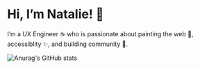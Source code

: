 # Hi, I’m Natalie! :cherry_blossom:
I’m a UX Engineer ☕ who is passionate about painting the web 🎨, accessiblity ✨, and building community 💞.


![Anurag's GitHub stats](https://github-readme-stats.vercel.app/api?username=nataliepina&show_icons=true&theme=tokyonight)
